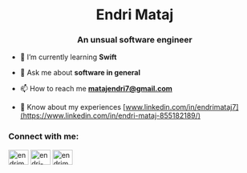 <h1 align="center">Endri Mataj</h1>
<h3 align="center">An unsual software engineer</h3>

- 🌱 I’m currently learning **Swift**

- 💬 Ask me about **software in general**

- 📫 How to reach me **matajendri7@gmail.com**

- 📄 Know about my experiences [www.linkedin.com/in/endrimataj7](https://www.linkedin.com/in/endri-mataj-855182189/)

<h3 align="left">Connect with me:</h3>
<p align="left">
<a href="https://twitter.com/endrimataj2" target="blank"><img align="center" src="https://cdn.jsdelivr.net/npm/simple-icons@3.0.1/icons/twitter.svg" alt="endrimataj2" height="30" width="40" /></a>
<a href="https://www.linkedin.com/in/endrimataj7" target="blank"><img align="center" src="https://cdn.jsdelivr.net/npm/simple-icons@3.0.1/icons/linkedin.svg" alt="endri-mataj-855182189" height="30" width="40" /></a>
<a href="https://instagram.com/endrimataj_" target="blank"><img align="center" src="https://cdn.jsdelivr.net/npm/simple-icons@3.0.1/icons/instagram.svg" alt="endrimataj_" height="30" width="40" /></a>
</p>
